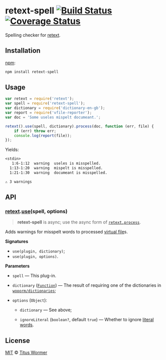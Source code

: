 # retext-spell [![Build Status](https://img.shields.io/travis/wooorm/retext-spell.svg)](https://travis-ci.org/wooorm/retext-spell) [![Coverage Status](https://img.shields.io/codecov/c/github/wooorm/retext-spell.svg)](https://codecov.io/github/wooorm/retext-spell)

Spelling checker for [retext](https://github.com/wooorm/retext).

## Installation

[npm](https://docs.npmjs.com/cli/install):

```bash
npm install retext-spell
```

## Usage

```js
var retext = require('retext');
var spell = require('retext-spell');
var dictionary = require('dictionary-en-gb');
var report = require('vfile-reporter');
var doc = 'Some useles mispelt documeant.';

retext().use(spell, dictionary).process(doc, function (err, file) {
    if (err) throw err;
    console.log(report(file));
});
```

Yields:

```txt
<stdin>
   1:6-1:12  warning  useles is misspelled.                                    spelling
  1:13-1:20  warning  mispelt is misspelled.                                   spelling
  1:21-1:30  warning  documeant is misspelled.                                 spelling

⚠ 3 warnings
```

## API

### [retext](https://github.com/wooorm/retext#api).[use](https://github.com/wooorm/retext#retextuseplugin-options)(spell, options)

> **retext-spell** is async; use the async form of
> [`retext.process`](https://github.com/wooorm/retext#retextprocessvalue-done).

Adds warnings for misspelt words to processed [virtual
file](https://github.com/wooorm/vfile)s.

**Signatures**

*   `use(plugin, dictionary)`;
*   `use(plugin, options)`.

**Parameters**

*   `spell` — This plug-in.

*   `dictionary` ([`Function`](https://github.com/wooorm/dictionaries))
    — The result of requiring one of the dictionaries in
    [`wooorm/dictionaries`](https://github.com/wooorm/dictionaries);

*   `options` (`Object`):

    *   `dictionary` — See above;

    *   `ignoreLiteral` (`boolean?`, default `true`)
        — Whether to ignore [literal words](https://github.com/wooorm/nlcst-is-literal#isliteralparent-index).

## License

[MIT](LICENSE) © [Titus Wormer](http://wooorm.com)
